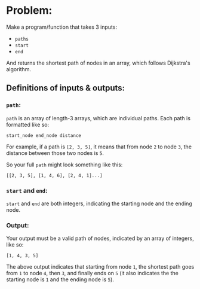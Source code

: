 # Problem:

Make a program/function that takes 3 inputs:

- `paths`
- `start`
- `end`

And returns the shortest path of nodes in an array, which follows Dijkstra's algorithm.

## Definitions of inputs & outputs:

### `path`:

`path` is an array of length-3 arrays, which are individual paths. Each path is formatted like so:

    start_node end_node distance
    
For example, if a path is `[2, 3, 5]`, it means that from node `2` to node `3`, the distance between those two nodes is `5`.

So your full `path` might look something like this:

    [[2, 3, 5], [1, 4, 6], [2, 4, 1]...]

### `start` and `end`:

`start` and `end` are both integers, indicating the starting node and the ending node.

### Output:

Your output must be a valid path of nodes, indicated by an array of integers, like so:

    [1, 4, 3, 5]
    
The above output indicates that starting from node `1`, the shortest path goes from `1` to node `4`, then `3`, and finally ends on `5` (it also indicates the the starting node is `1` and the ending node is `5`).
